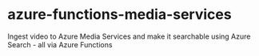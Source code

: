 # azure-functions-media-services
Ingest video to Azure Media Services and make it searchable using Azure Search - all via Azure Functions

